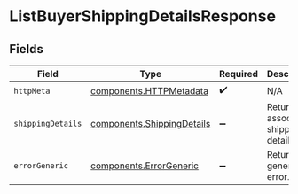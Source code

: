 # ListBuyerShippingDetailsResponse


## Fields

| Field                                                                    | Type                                                                     | Required                                                                 | Description                                                              |
| ------------------------------------------------------------------------ | ------------------------------------------------------------------------ | ------------------------------------------------------------------------ | ------------------------------------------------------------------------ |
| `httpMeta`                                                               | [components.HTTPMetadata](../../models/components/httpmetadata.md)       | :heavy_check_mark:                                                       | N/A                                                                      |
| `shippingDetails`                                                        | [components.ShippingDetails](../../models/components/shippingdetails.md) | :heavy_minus_sign:                                                       | Returns all associated shipping details.                                 |
| `errorGeneric`                                                           | [components.ErrorGeneric](../../models/components/errorgeneric.md)       | :heavy_minus_sign:                                                       | Returns a generic error.                                                 |